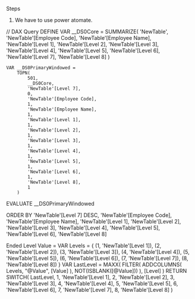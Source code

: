Steps
1. We have to use power atomate.

// DAX Query
DEFINE
	VAR __DS0Core = 
		SUMMARIZE(
			'NewTable',
			'NewTable'[Employee Code],
			'NewTable'[Employee Name],
			'NewTable'[Level 1],
			'NewTable'[Level 2],
			'NewTable'[Level 3],
			'NewTable'[Level 4],
			'NewTable'[Level 5],
			'NewTable'[Level 6],
			'NewTable'[Level 7],
			'NewTable'[Level 8]
		)

	VAR __DS0PrimaryWindowed = 
		TOPN(
			501,
			__DS0Core,
			'NewTable'[Level 7],
			0,
			'NewTable'[Employee Code],
			1,
			'NewTable'[Employee Name],
			1,
			'NewTable'[Level 1],
			1,
			'NewTable'[Level 2],
			1,
			'NewTable'[Level 3],
			1,
			'NewTable'[Level 4],
			1,
			'NewTable'[Level 5],
			1,
			'NewTable'[Level 6],
			1,
			'NewTable'[Level 8],
			1
		)

EVALUATE
	__DS0PrimaryWindowed

ORDER BY
	'NewTable'[Level 7] DESC,
	'NewTable'[Employee Code],
	'NewTable'[Employee Name],
	'NewTable'[Level 1],
	'NewTable'[Level 2],
	'NewTable'[Level 3],
	'NewTable'[Level 4],
	'NewTable'[Level 5],
	'NewTable'[Level 6],
	'NewTable'[Level 8]



Ended Level Value =
VAR Levels =
{
    (1, 'NewTable'[Level 1]),
    (2, 'NewTable'[Level 2]),
    (3, 'NewTable'[Level 3]),
    (4, 'NewTable'[Level 4]),
    (5, 'NewTable'[Level 5]),
    (6, 'NewTable'[Level 6]),
    (7, 'NewTable'[Level 7]),
    (8, 'NewTable'[Level 8])
}
VAR LastLevel =
    MAXX(
        FILTER(
            ADDCOLUMNS(
                Levels,
                "@Value", [Value]
            ),
            NOT(ISBLANK([@Value]))
        ),
        [Level]
    )
RETURN
SWITCH(
    LastLevel,
    1, 'NewTable'[Level 1],
    2, 'NewTable'[Level 2],
    3, 'NewTable'[Level 3],
    4, 'NewTable'[Level 4],
    5, 'NewTable'[Level 5],
    6, 'NewTable'[Level 6],
    7, 'NewTable'[Level 7],
    8, 'NewTable'[Level 8]
)